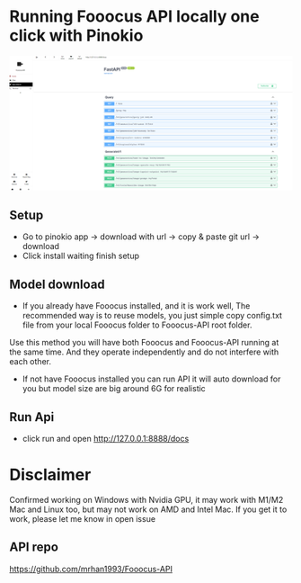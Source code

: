 # Running Fooocus API locally one click with Pinokio

<img  src="./image.png" />

## Setup

- Go to pinokio app -> download with url -> copy & paste git url -> download
- Click install waiting finish setup

## Model download

- If you already have Fooocus installed, and it is work well, The recommended way is to reuse models, you just simple copy config.txt file from your local Fooocus folder to Fooocus-API root folder.

Use this method you will have both Fooocus and Fooocus-API running at the same time. And they operate independently and do not interfere with each other.

- If not have Fooocus installed you can run API it will auto download for you but model size are big around 6G for realistic

## Run Api

- click run and open <http://127.0.0.1:8888/docs>

# Disclaimer

Confirmed working on Windows with Nvidia GPU, it may work with M1/M2 Mac and Linux too, but may not work on AMD and Intel Mac. If you get it to work, please let me know in open issue

## API repo

<https://github.com/mrhan1993/Fooocus-API>
